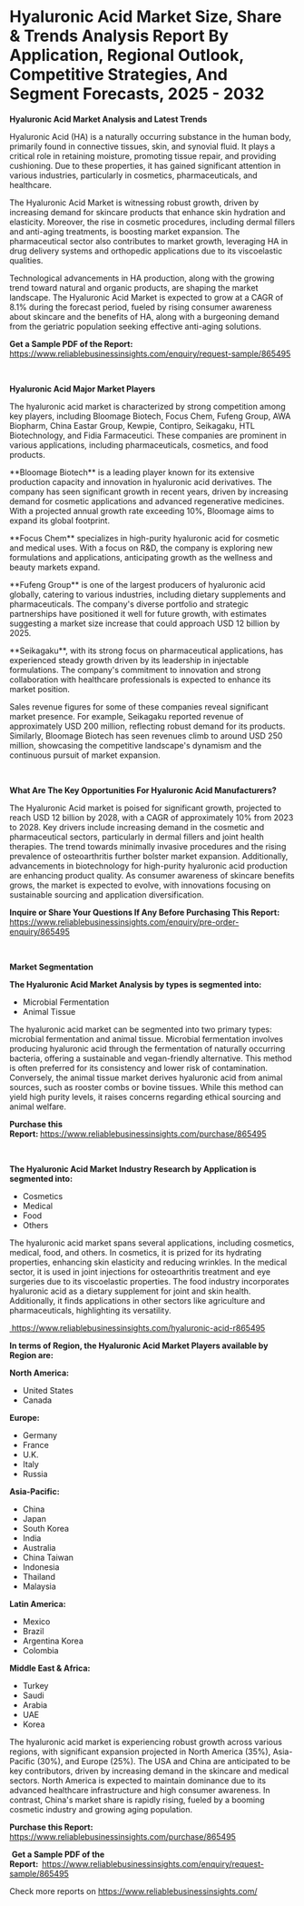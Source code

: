 <p><h1>Hyaluronic Acid Market Size, Share & Trends Analysis Report By Application, Regional Outlook, Competitive Strategies, And Segment Forecasts, 2025 - 2032</h1></p><p><strong>Hyaluronic Acid Market Analysis and Latest Trends</strong></p>
<p><p>Hyaluronic Acid (HA) is a naturally occurring substance in the human body, primarily found in connective tissues, skin, and synovial fluid. It plays a critical role in retaining moisture, promoting tissue repair, and providing cushioning. Due to these properties, it has gained significant attention in various industries, particularly in cosmetics, pharmaceuticals, and healthcare.</p><p>The Hyaluronic Acid Market is witnessing robust growth, driven by increasing demand for skincare products that enhance skin hydration and elasticity. Moreover, the rise in cosmetic procedures, including dermal fillers and anti-aging treatments, is boosting market expansion. The pharmaceutical sector also contributes to market growth, leveraging HA in drug delivery systems and orthopedic applications due to its viscoelastic qualities.</p><p>Technological advancements in HA production, along with the growing trend toward natural and organic products, are shaping the market landscape. The Hyaluronic Acid Market is expected to grow at a CAGR of 8.1% during the forecast period, fueled by rising consumer awareness about skincare and the benefits of HA, along with a burgeoning demand from the geriatric population seeking effective anti-aging solutions.</p></p>
<p><strong>Get a Sample PDF of the Report:&nbsp;</strong> <a href="https://www.reliablebusinessinsights.com/enquiry/request-sample/865495?utm_campaign=2205&utm_medium=2&utm_source=Github&utm_content=ia&utm_term=30012025&utm_id=hyaluronic-acid">https://www.reliablebusinessinsights.com/enquiry/request-sample/865495</a></p>
<p>&nbsp;</p>
<p><strong>Hyaluronic Acid Major Market Players</strong></p>
<p><p>The hyaluronic acid market is characterized by strong competition among key players, including Bloomage Biotech, Focus Chem, Fufeng Group, AWA Biopharm, China Eastar Group, Kewpie, Contipro, Seikagaku, HTL Biotechnology, and Fidia Farmaceutici. These companies are prominent in various applications, including pharmaceuticals, cosmetics, and food products.</p><p>**Bloomage Biotech** is a leading player known for its extensive production capacity and innovation in hyaluronic acid derivatives. The company has seen significant growth in recent years, driven by increasing demand for cosmetic applications and advanced regenerative medicines. With a projected annual growth rate exceeding 10%, Bloomage aims to expand its global footprint.</p><p>**Focus Chem** specializes in high-purity hyaluronic acid for cosmetic and medical uses. With a focus on R&D, the company is exploring new formulations and applications, anticipating growth as the wellness and beauty markets expand.</p><p>**Fufeng Group** is one of the largest producers of hyaluronic acid globally, catering to various industries, including dietary supplements and pharmaceuticals. The company's diverse portfolio and strategic partnerships have positioned it well for future growth, with estimates suggesting a market size increase that could approach USD 12 billion by 2025.</p><p>**Seikagaku**, with its strong focus on pharmaceutical applications, has experienced steady growth driven by its leadership in injectable formulations. The company's commitment to innovation and strong collaboration with healthcare professionals is expected to enhance its market position.</p><p>Sales revenue figures for some of these companies reveal significant market presence. For example, Seikagaku reported revenue of approximately USD 200 million, reflecting robust demand for its products. Similarly, Bloomage Biotech has seen revenues climb to around USD 250 million, showcasing the competitive landscape's dynamism and the continuous pursuit of market expansion.</p></p>
<p>&nbsp;</p>
<p><strong>What Are The Key Opportunities For Hyaluronic Acid Manufacturers?</strong></p>
<p><p>The Hyaluronic Acid market is poised for significant growth, projected to reach USD 12 billion by 2028, with a CAGR of approximately 10% from 2023 to 2028. Key drivers include increasing demand in the cosmetic and pharmaceutical sectors, particularly in dermal fillers and joint health therapies. The trend towards minimally invasive procedures and the rising prevalence of osteoarthritis further bolster market expansion. Additionally, advancements in biotechnology for high-purity hyaluronic acid production are enhancing product quality. As consumer awareness of skincare benefits grows, the market is expected to evolve, with innovations focusing on sustainable sourcing and application diversification.</p></p>
<p><strong>Inquire or Share Your Questions If Any Before Purchasing This Report:</strong> <a href="https://www.reliablebusinessinsights.com/enquiry/pre-order-enquiry/865495?utm_campaign=2205&utm_medium=2&utm_source=Github&utm_content=ia&utm_term=30012025&utm_id=hyaluronic-acid">https://www.reliablebusinessinsights.com/enquiry/pre-order-enquiry/865495</a></p>
<p>&nbsp;</p>
<p><strong>Market Segmentation</strong></p>
<p><strong>The Hyaluronic Acid Market Analysis by types is segmented into:</strong></p>
<p><ul><li>Microbial Fermentation</li><li>Animal Tissue</li></ul></p>
<p><p>The hyaluronic acid market can be segmented into two primary types: microbial fermentation and animal tissue. Microbial fermentation involves producing hyaluronic acid through the fermentation of naturally occurring bacteria, offering a sustainable and vegan-friendly alternative. This method is often preferred for its consistency and lower risk of contamination. Conversely, the animal tissue market derives hyaluronic acid from animal sources, such as rooster combs or bovine tissues. While this method can yield high purity levels, it raises concerns regarding ethical sourcing and animal welfare.</p></p>
<p><strong>Purchase this Report:&nbsp;</strong><a href="https://www.reliablebusinessinsights.com/purchase/865495?utm_campaign=2205&utm_medium=2&utm_source=Github&utm_content=ia&utm_term=30012025&utm_id=hyaluronic-acid">https://www.reliablebusinessinsights.com/purchase/865495</a></p>
<p>&nbsp;</p>
<p><strong>The Hyaluronic Acid Market Industry Research by Application is segmented into:</strong></p>
<p><ul><li>Cosmetics</li><li>Medical</li><li>Food</li><li>Others</li></ul></p>
<p><p>The hyaluronic acid market spans several applications, including cosmetics, medical, food, and others. In cosmetics, it is prized for its hydrating properties, enhancing skin elasticity and reducing wrinkles. In the medical sector, it is used in joint injections for osteoarthritis treatment and eye surgeries due to its viscoelastic properties. The food industry incorporates hyaluronic acid as a dietary supplement for joint and skin health. Additionally, it finds applications in other sectors like agriculture and pharmaceuticals, highlighting its versatility.</p></p>
<p><a href="https://www.reliablebusinessinsights.com/hyaluronic-acid-r865495?utm_campaign=2205&utm_medium=2&utm_source=Github&utm_content=ia&utm_term=30012025&utm_id=hyaluronic-acid">&nbsp;https://www.reliablebusinessinsights.com/hyaluronic-acid-r865495</a></p>
<p><strong>In terms of Region, the Hyaluronic Acid Market Players available by Region are:</strong></p>
<p>
    <p> <strong> North America: </strong>
        <ul>
            <li>United States</li>
            <li>Canada</li>
        </ul>
        </p> 
    <p> <strong> Europe: </strong>
        <ul>
            <li>Germany</li>
            <li>France</li>
            <li>U.K.</li>
            <li>Italy</li>
            <li>Russia</li>
        </ul>
        </p> 
    <p> <strong> Asia-Pacific: </strong>
        <ul>
            <li>China</li>
            <li>Japan</li>
            <li>South Korea</li>
            <li>India</li>
            <li>Australia</li>
            <li>China Taiwan</li>
            <li>Indonesia</li>
            <li>Thailand</li>
            <li>Malaysia</li>
        </ul>
        </p> 
    <p> <strong> Latin America: </strong>
        <ul>
            <li>Mexico</li>
            <li>Brazil</li>
            <li>Argentina Korea</li>
            <li>Colombia</li>
        </ul>
        </p> 
    <p> <strong> Middle East & Africa: </strong>
        <ul>
            <li>Turkey</li>
            <li>Saudi</li>
            <li>Arabia</li>
            <li>UAE</li>
            <li>Korea</li>
        </ul>
    </p>
    </p>
<p><p>The hyaluronic acid market is experiencing robust growth across various regions, with significant expansion projected in North America (35%), Asia-Pacific (30%), and Europe (25%). The USA and China are anticipated to be key contributors, driven by increasing demand in the skincare and medical sectors. North America is expected to maintain dominance due to its advanced healthcare infrastructure and high consumer awareness. In contrast, China's market share is rapidly rising, fueled by a booming cosmetic industry and growing aging population.</p></p>
<p><strong>Purchase this Report: </strong><a href="https://www.reliablebusinessinsights.com/purchase/865495?utm_campaign=2205&utm_medium=2&utm_source=Github&utm_content=ia&utm_term=30012025&utm_id=hyaluronic-acid">https://www.reliablebusinessinsights.com/purchase/865495</a></p>
<p>&nbsp;<strong>Get a Sample PDF of the Report:&nbsp;&nbsp;</strong><a href="https://www.reliablebusinessinsights.com/enquiry/request-sample/865495?utm_campaign=2205&utm_medium=2&utm_source=Github&utm_content=ia&utm_term=30012025&utm_id=hyaluronic-acid">https://www.reliablebusinessinsights.com/enquiry/request-sample/865495</a></p>
<p><strong></strong></p>
<p>Check more reports on <a href="https://www.reliablebusinessinsights.com/?utm_campaign=2205&utm_medium=2&utm_source=Github&utm_content=ia&utm_term=30012025&utm_id=hyaluronic-acid">https://www.reliablebusinessinsights.com/</a></p>